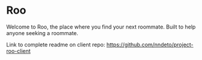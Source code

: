 # Roo
Welcome to Roo, the place where you find your next roommate. Built to help anyone seeking a roommate. 


Link to complete readme on client repo: https://github.com/nndeto/project-roo-client